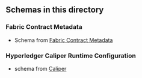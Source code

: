 
## Schemas in this directory

### Fabric Contract Metadata

- Schema from [Fabric Contract Metadata](https://github.com/hyperledger/fabric-contract-api-go/blob/5c0c5f6d5004ae06315f0c3b891e31d9dc4b7745/metadata/schema/schema.json)


### Hyperledger Caliper Runtime Configuration

- schema from [Caliper](https://github.com/hyperledger/caliper/blob/8cef10ccce9d75397152b2d37af2ea40699cd645/packages/caliper-vscode-extension/artifacts/json-schema/hyperledger-caliper-runtime-configuration.schema.json)
